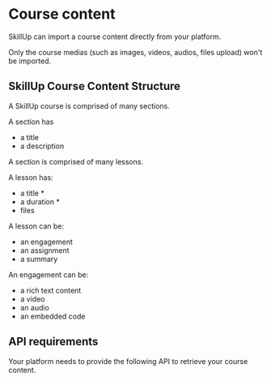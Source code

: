 # Course content

SkillUp can import a course content directly from your platform.

Only the course medias (such as images, videos, audios, files upload) won't be imported.

## SkillUp Course Content Structure

A SkillUp course is comprised of many sections.

A section has
- a title
- a description

A section is comprised of many lessons.



A lesson has:
- a title *
- a duration *
- files

A lesson can be:
- an engagement
- an assignment
- a summary

An engagement can be:
- a rich text content
- a video
- an audio
- an embedded code

## API requirements

Your platform needs to provide the following API to retrieve your course content.

